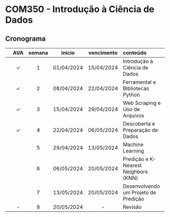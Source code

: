 # COM350 - Introdução à Ciência de Dados

## Cronograma

|   | AVA | semana | início | vencimento | conteúdo |
|:---:|:---:|:---:|:---:|:---:|:---|
|  | &check; | 1 | 01/04/2024 | 15/04/2024 | Introdução à Ciência de Dados |
|  | &check; | 2 | 08/04/2024 | 22/04/2024 | Ferramental e Bibliotecas Python |
|  | &check; | 3 | 15/04/2024 | 29/04/2024 | Web Scraping e Uso de Arquivos |
|  | &check; | 4 | 22/04/2024 | 06/05/2024 | Descoberta e Preparação de Dados |
|  |  | 5 | 29/04/2024 | 13/05/2024 | Machine Learning |
|  |  | 6 | 06/05/2024 | 20/05/2024 | Predição e K-Nearest Neighbors (KNN) |
|  |  | 7 | 13/05/2024 | 20/05/2024 | Desenvolvendo um Projeto de Predição |
|  | - | 8 | 20/05/2024 | - | Revisão |
